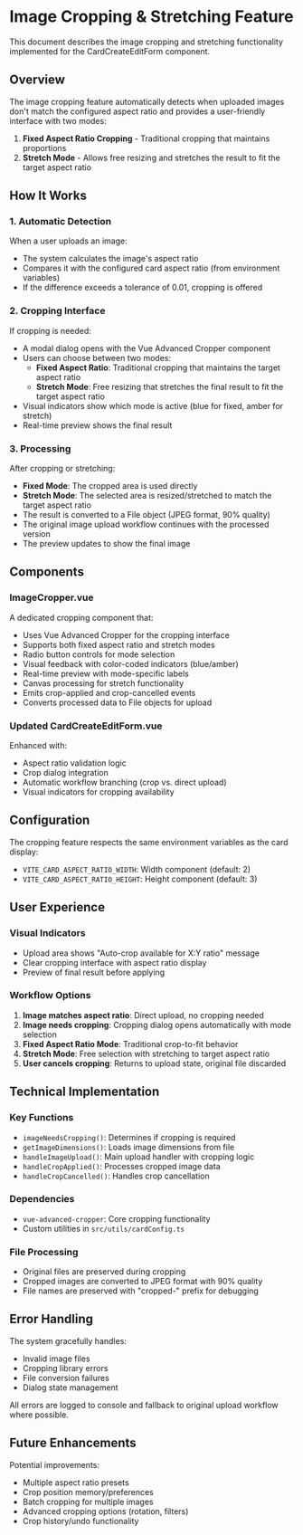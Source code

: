 # Image Cropping & Stretching Feature

This document describes the image cropping and stretching functionality implemented for the CardCreateEditForm component.

## Overview

The image cropping feature automatically detects when uploaded images don't match the configured aspect ratio and provides a user-friendly interface with two modes:
1. **Fixed Aspect Ratio Cropping** - Traditional cropping that maintains proportions
2. **Stretch Mode** - Allows free resizing and stretches the result to fit the target aspect ratio

## How It Works

### 1. Automatic Detection
When a user uploads an image:
- The system calculates the image's aspect ratio
- Compares it with the configured card aspect ratio (from environment variables)
- If the difference exceeds a tolerance of 0.01, cropping is offered

### 2. Cropping Interface
If cropping is needed:
- A modal dialog opens with the Vue Advanced Cropper component
- Users can choose between two modes:
  - **Fixed Aspect Ratio**: Traditional cropping that maintains the target aspect ratio
  - **Stretch Mode**: Free resizing that stretches the final result to fit the target aspect ratio
- Visual indicators show which mode is active (blue for fixed, amber for stretch)
- Real-time preview shows the final result

### 3. Processing
After cropping or stretching:
- **Fixed Mode**: The cropped area is used directly
- **Stretch Mode**: The selected area is resized/stretched to match the target aspect ratio
- The result is converted to a File object (JPEG format, 90% quality)
- The original image upload workflow continues with the processed version
- The preview updates to show the final image

## Components

### ImageCropper.vue
A dedicated cropping component that:
- Uses Vue Advanced Cropper for the cropping interface
- Supports both fixed aspect ratio and stretch modes
- Radio button controls for mode selection
- Visual feedback with color-coded indicators (blue/amber)
- Real-time preview with mode-specific labels
- Canvas processing for stretch functionality
- Emits crop-applied and crop-cancelled events
- Converts processed data to File objects for upload

### Updated CardCreateEditForm.vue
Enhanced with:
- Aspect ratio validation logic
- Crop dialog integration
- Automatic workflow branching (crop vs. direct upload)
- Visual indicators for cropping availability

## Configuration

The cropping feature respects the same environment variables as the card display:
- `VITE_CARD_ASPECT_RATIO_WIDTH`: Width component (default: 2)
- `VITE_CARD_ASPECT_RATIO_HEIGHT`: Height component (default: 3)

## User Experience

### Visual Indicators
- Upload area shows "Auto-crop available for X:Y ratio" message
- Clear cropping interface with aspect ratio display
- Preview of final result before applying

### Workflow Options
1. **Image matches aspect ratio**: Direct upload, no cropping needed
2. **Image needs cropping**: Cropping dialog opens automatically with mode selection
3. **Fixed Aspect Ratio Mode**: Traditional crop-to-fit behavior
4. **Stretch Mode**: Free selection with stretching to target aspect ratio
5. **User cancels cropping**: Returns to upload state, original file discarded

## Technical Implementation

### Key Functions
- `imageNeedsCropping()`: Determines if cropping is required
- `getImageDimensions()`: Loads image dimensions from file
- `handleImageUpload()`: Main upload handler with cropping logic
- `handleCropApplied()`: Processes cropped image data
- `handleCropCancelled()`: Handles crop cancellation

### Dependencies
- `vue-advanced-cropper`: Core cropping functionality
- Custom utilities in `src/utils/cardConfig.ts`

### File Processing
- Original files are preserved during cropping
- Cropped images are converted to JPEG format with 90% quality
- File names are preserved with "cropped-" prefix for debugging

## Error Handling

The system gracefully handles:
- Invalid image files
- Cropping library errors
- File conversion failures
- Dialog state management

All errors are logged to console and fallback to original upload workflow where possible.

## Future Enhancements

Potential improvements:
- Multiple aspect ratio presets
- Crop position memory/preferences
- Batch cropping for multiple images
- Advanced cropping options (rotation, filters)
- Crop history/undo functionality
